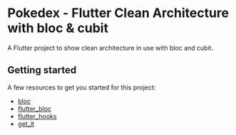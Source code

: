 # Pokedex - Flutter Clean Architecture with bloc & cubit

A Flutter project to show clean architecture in use with bloc and cubit.

## Getting started

A few resources to get you started for this project:

* [bloc](https://pub.dev/packages/bloc)
* [flutter_bloc](https://pub.dev/packages/flutter_bloc) 
* [flutter_hooks](https://pub.dev/packages/flutter_hooks) 
* [get_it](https://pub.dev/packages/get_it)

